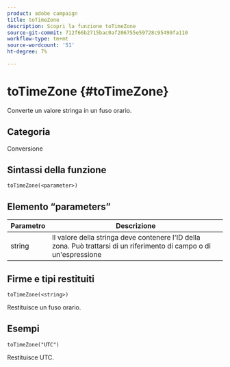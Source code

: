 ```yaml
---
product: adobe campaign
title: toTimeZone
description: Scopri la funzione toTimeZone
source-git-commit: 712f66b2715bac0af206755e59728c95499fa110
workflow-type: tm+mt
source-wordcount: '51'
ht-degree: 7%

---
```



# toTimeZone {#toTimeZone}

Converte un valore stringa in un fuso orario.

## Categoria

Conversione

## Sintassi della funzione

`toTimeZone(<parameter>)`

## Elemento “parameters”

| Parametro | Descrizione |
|--- |--- |
| string | Il valore della stringa deve contenere l&#39;ID della zona. Può trattarsi di un riferimento di campo o di un&#39;espressione |

## Firme e tipi restituiti

`toTimeZone(<string>)`

Restituisce un fuso orario.

## Esempi

`toTimeZone("UTC")`

Restituisce UTC.
